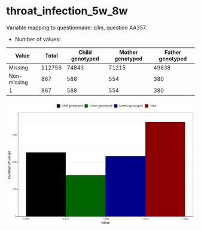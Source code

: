 # throat_infection_5w_8w
Variable mapping to questionnaire: q1m, question AA357.
- Number of values:

| Value | Total | Child genotyped | Mother genotyped | Father genotyped |
| ----- | ----- | --------------- | ---------------- | ---------------- |
| Missing | 112756 | 74843 | 71215 | 49838 |
| Non-missing | 867 | 588 | 554 | 380 |
| 1 | 867 | 588 | 554 | 380 |



![](throat_infection_5w_8w_n.png)



